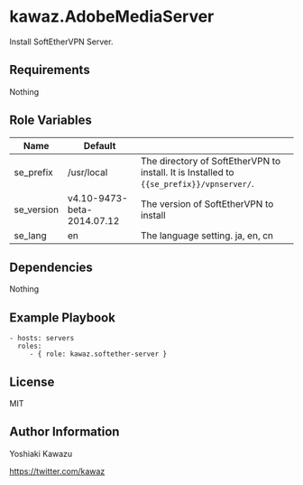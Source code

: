 kawaz.AdobeMediaServer
=========

Install SoftEtherVPN Server.


Requirements
------------
Nothing

Role Variables
--------------

| Name       | Default                    |                                          |
|------------|----------------------------|------------------------------------------|
| se_prefix  | /usr/local                 | The directory of SoftEtherVPN to install. It is Installed to `{{se_prefix}}/vpnserver/`. |
| se_version | v4.10-9473-beta-2014.07.12 | The version of SoftEtherVPN to install   |
| se_lang    | en                         | The language setting. ja, en, cn               |


Dependencies
------------
Nothing

  
Example Playbook
----------------

```yaml:
- hosts: servers
  roles:
     - { role: kawaz.softether-server }
```

License
-------

MIT

Author Information
------------------

Yoshiaki Kawazu

https://twitter.com/kawaz
